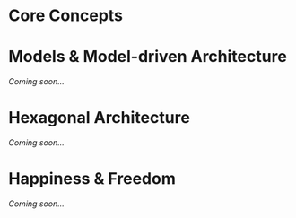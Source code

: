 # Core Concepts

# Models & Model-driven Architecture
_Coming soon..._


# Hexagonal Architecture
_Coming soon..._

# Happiness & Freedom
_Coming soon..._